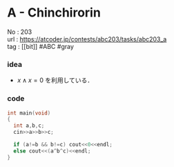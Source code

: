 # A - Chinchirorin

No	: 203  
url	: https://atcoder.jp/contests/abc203/tasks/abc203_a  
tag	: [[bit]]  #ABC  #gray

### idea
- $x \land x=0$ を利用している．

### code
```cpp
int	main(void)
{
  int a,b,c;
  cin>>a>>b>>c;

  if (a!=b && b!=c) cout<<0<<endl;
  else cout<<(a^b^c)<<endl;
}
```